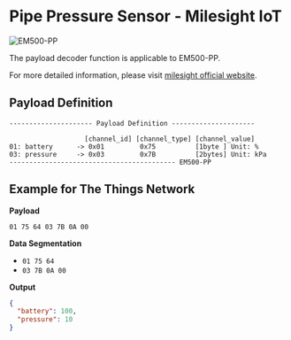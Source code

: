# Pipe Pressure Sensor - Milesight IoT

![EM500-PP](EM500-PP.png)

The payload decoder function is applicable to EM500-PP.

For more detailed information, please visit [milesight official website](https://www.milesight-iot.com).

## Payload Definition

```
--------------------- Payload Definition ---------------------

                   [channel_id] [channel_type] [channel_value]
01: battery      -> 0x01         0x75          [1byte ] Unit: %
03: pressure     -> 0x03         0x7B          [2bytes] Unit: kPa
------------------------------------------ EM500-PP
```

## Example for The Things Network

**Payload**

```
01 75 64 03 7B 0A 00
```

**Data Segmentation**

- `01 75 64`
- `03 7B 0A 00`

**Output**

```json
{
  "battery": 100,
  "pressure": 10
}
```
